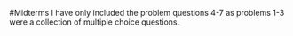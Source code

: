 #Midterms
I have only included the problem questions 4-7 as problems 1-3 were a collection of multiple choice questions.
